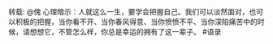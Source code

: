 转载: @傀 心理暗示：人就这么一生，要学会把握自己。我们可以淡然面对，也可以积极的把握，当你看不开、当你春风得意、当你愤愤不平、当你深陷痛苦中的时候，请想想它，不管怎么样，你总是幸运的拥有了这一辈子。 #语录  ​​​​